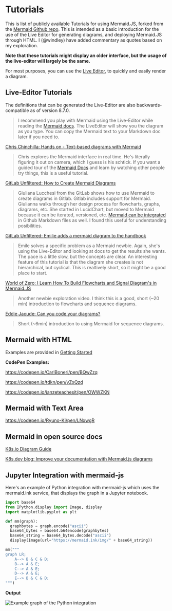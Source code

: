 # Tutorials

This is  list of publicly available Tutorials for using Mermaid.JS, forked from the [Mermaid Github repo](https://mermaid-js.github.io/). This is intended as a basic introduction for the use of the Live Editor for generating diagrams, and deploying Mermaid.JS through HTML. I (@windley) have added commentary as quotes based on my exploration. 

**Note that these tutorials might display an older interface, but the usage of the live-editor will largely be the same.**

For most purposes, you can use the [Live Editor](https://mermaid-js.github.io/mermaid-live-editor), to quickly and easily render a diagram.


## Live-Editor Tutorials
The definitions that can be generated the Live-Editor are also backwards-compatible as of version 8.7.0.
> I recommend you play with Mermaid using the Live-Editor while reading the [Mermaid docs](https://mermaid-js.github.io/mermaid/#/). The LiveEditor will show you the diagram as you type. You can copy the Mermaid text to your Markdown doc later if you need to. 

[Chris Chinchilla: Hands on - Text-based diagrams with Mermaid](https://www.youtube.com/watch?v=4_LdV1cs2sA)

> Chris explores the Mermaid interface in real time. He's literally figuring it out on camera, which I guess is his schtick. If you want a guided tour of the [Mermaid Docs](https://mermaid-js.github.io/mermaid/#/) and learn by watching other people try things, this is a useful tutorial. 

[GitLab Unfiltered: How to Create Mermaid Diagrams](https://www.youtube.com/watch?v=SQ9QmuTHuSI&t=438s)

> Giuliana Lucchesi from the GitLab shows how to use Mermaid to create diagrams in Gitlab. Gitlab includes support for Mermaid. Giulianna walks through her design process for flowcharts, graphs, diagrams, etc. She started in LucidChart, but moved to Mermaid because it can be iterated, versioned, etc. [Mermaid can be integrated](https://github.blog/2022-02-14-include-diagrams-markdown-files-mermaid/) in Github Markdown files as well. I found this useful for understanding posibilities. 

[GitLab Unfiltered: Emilie adds a mermaid diagram to the handbook](https://www.youtube.com/watch?v=5RQqht3NNSE)

> Emile solves a specific problem as a Mermaid newbie. Again, she's using the Live-Editor and looking at docs to get the results she wants. The pace is a little slow, but the concepts are clear. An interesting feature of this tutorial is that the diagram she creates is not hierarchical, but cyclical. This is realtively short, so it might be a good place to start. 

[World of Zero: I Learn How To Build Flowcharts and Signal Diagram's in Mermaid.JS](https://www.youtube.com/watch?v=7_2IroEs6Is&t=207s)

> Another newbie exploration video. I think this is a good, short (~20 min) introduction to flowcharts and sequence diagrams. 

[Eddie Jaoude: Can you code your diagrams?](https://www.youtube.com/watch?v=9HZzKkAqrX8?t=43)

> Short (~6min) introduction to using Mermaid for sequence diagrams. 


## Mermaid with HTML
Examples are provided in [Getting Started](n00b-gettingStarted.md)

**CodePen Examples:**

https://codepen.io/CarlBoneri/pen/BQwZzq

https://codepen.io/tdkn/pen/vZxQzd

https://codepen.io/janzeteachesit/pen/OWWZKN


## Mermaid with Text Area

https://codepen.io/Ryuno-Ki/pen/LNxwgR

## Mermaid in open source docs

[K8s.io Diagram Guide](https://kubernetes.io/docs/contribute/style/diagram-guide/)

[K8s.dev blog: Improve your documentation with Mermaid.js diagrams](https://www.kubernetes.dev/blog/2021/12/01/improve-your-documentation-with-mermaid.js-diagrams/)


## Jupyter Integration with mermaid-js

Here's an example of Python integration with mermaid-js which uses the mermaid.ink service, that displays the graph in a Jupyter notebook.

```python
import base64
from IPython.display import Image, display
import matplotlib.pyplot as plt

def mm(graph):
  graphbytes = graph.encode("ascii")
  base64_bytes = base64.b64encode(graphbytes)
  base64_string = base64_bytes.decode("ascii")
  display(Image(url="https://mermaid.ink/img/" + base64_string))

mm("""
graph LR;
    A--> B & C & D;
    B--> A & E;
    C--> A & E;
    D--> A & E;
    E--> B & C & D;
""")
```

**Output**

![Example graph of the Python integration](img/python-mermaid-integration.png)
